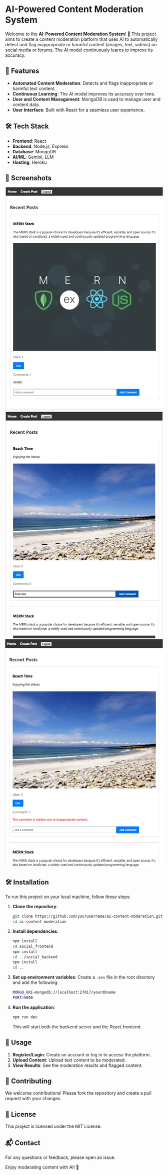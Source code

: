 # AI-Powered Content Moderation System
Welcome to the **AI-Powered Content Moderation System**! 🎉 This project aims to create a content moderation platform that uses AI to automatically detect and flag inappropriate or harmful content (images, text, videos) on social media or forums. The AI model continuously learns to improve its accuracy.

## 🚀 Features

- **Automated Content Moderation**: Detects and flags inappropriate or harmful text content.
- **Continuous Learning**: The AI model improves its accuracy over time.
- **User and Content Management**: MongoDB is used to manage user and content data.
- **User Interface**: Built with React for a seamless user experience.

## 🛠️ Tech Stack

- **Frontend**: React
- **Backend**: Node.js, Express
- **Database**: MongoDB
- **AI/ML**: Gemini, LLM
- **Hosting**: Heroku

## 📸 Screenshots

![alt text](./assets/image1.png)
![alt text](./assets/image2.png)
![alt text](./assets/image3.png)

## 🛠️ Installation

To run this project on your local machine, follow these steps:

1. **Clone the repository**:
    ```bash
    git clone https://github.com/yourusername/ai-content-moderation.git
    cd ai-content-moderation
    ```

2. **Install dependencies**:
    ```bash
    npm install
    cd social_frontend
    npm install
    cd ../social_backend
    npm install
    cd ..
    ```

3. **Set up environment variables**:
    Create a `.env` file in the root directory and add the following:
    ```bash
    MONGO_URI=mongodb://localhost:27017/yourdbname
    PORT=5000
    ```

4. **Run the application**:
    ```bash
    npm run dev
    ```

    This will start both the backend server and the React frontend.

## 📖 Usage

1. **Register/Login**: Create an account or log in to access the platform.
2. **Upload Content**: Upload text content to be moderated.
3. **View Results**: See the moderation results and flagged content.

## 🤝 Contributing

We welcome contributions! Please fork the repository and create a pull request with your changes.

## 📜 License

This project is licensed under the MIT License.

## 📬 Contact

For any questions or feedback, please open an issue.

Enjoy moderating content with AI! 🎉
